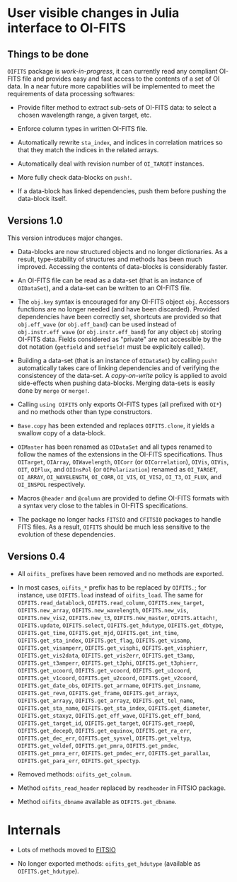 # User visible changes in Julia interface to OI-FITS

## Things to be done

`OIFITS` package is *work-in-progress*, it can currently read any compliant
OI-FITS file and provides easy and fast access to the contents of a set of OI
data.  In a near future more capabilities will be implemented to meet the
requirements of data processing softwares:

- Provide filter method to extract sub-sets of OI-FITS data: to select a chosen
  wavelength range, a given target, etc.

- Enforce column types in written OI-FITS file.

- Automatically rewrite `sta_index`, and indices in correlation matrices so
  that they match the indices in the related arrays.

- Automatically deal with revision number of `OI_TARGET` instances.

- More fully check data-blocks on `push!`.

- If a data-block has linked dependencies, push them before pushing the
  data-block itself.


## Versions 1.0

This version introduces major changes.

- Data-blocks are now structured objects and no longer dictionaries.  As a
  result, type-stability of structures and methods has been much improved.
  Accessing the contents of data-blocks is considerably faster.

- An OI-FITS file can be read as a data-set (that is an instance of
  `OIDataSet`), and a data-set can be written to an OI-FITS file.

- The `obj.key` syntax is encouraged for any OI-FITS object `obj`.  Accessors
  functions are no longer needed (and have been discarded).  Provided
  dependencies have been correctly set, shortcuts are provided so that
  `obj.eff_wave` (or `obj.eff_band`) can be used instead of
  `obj.instr.eff_wave` (or `obj.instr.eff_band`) for any object `obj` storing
  OI-FITS data.  Fields considered as "private" are not accessible by the dot
  notation (`getfield` and `setfield!` must be explicitely called).

- Building a data-set (that is an instance of `OIDataSet`) by calling `push!`
  automatically takes care of linking dependencies and of verifying the
  consistencey of the data-set.  A *copy-on-write* policy is applied to avoid
  side-effects when pushing data-blocks.  Merging data-sets is easily done by
  `merge` or `merge!`.

- Calling `using OIFITS` only exports OI-FITS types (all prefixed with `OI*`)
  and no methods other than type constructors.

- `Base.copy` has been extended and replaces `OIFITS.clone`, it yields a
  swallow copy of a data-block.

- `OIMaster` has been renamed as `OIDataSet` and all types renamed to follow
  the names of the extensions in the OI-FITS specifications.  Thus `OITarget`,
  `OIArray`, `OIWavelength`, `OICorr` (or `OICorrelation`), `OIVis`, `OIVis`,
  `OIT`, `OIFlux`, and `OIInsPol` (or `OIPolarization`) renamed as `OI_TARGET`,
  `OI_ARRAY`, `OI_WAVELENGTH`, `OI_CORR`, `OI_VIS`, `OI_VIS2`, `OI_T3`,
  `OI_FLUX`, and `OI_INSPOL` respectively.

- Macros `@header` and `@column` are provided to define OI-FITS formats with a
  syntax very close to the tables in OI-FITS specifications.

- The package no longer hacks `FITSIO` and `CFITSIO` packages to handle FITS
  files.  As a result, `OIFITS` should be much less sensitive to the evolution
  of these dependencies.


## Versions 0.4

 - All `oifits_` prefixes have been removed and no methods are exported.

 - In most cases, `oifits_*` prefix has to be replaced by `OIFITS.`; for
   instance, use `OIFITS.load` instead of `oifits_load`.  The same for
   `OIFITS.read_datablock`, `OIFITS.read_column`, `OIFITS.new_target`,
   `OIFITS.new_array`, `OIFITS.new_wavelength`, `OIFITS.new_vis`,
   `OIFITS.new_vis2`, `OIFITS.new_t3`, `OIFITS.new_master`,
   `OIFITS.attach!`, `OIFITS.update`, `OIFITS.select`,
   `OIFITS.get_hdutype`, `OIFITS.get_dbtype`, `OIFITS.get_time`,
   `OIFITS.get_mjd`, `OIFITS.get_int_time`, `OIFITS.get_sta_index`,
   `OIFITS.get_flag`, `OIFITS.get_visamp`, `OIFITS.get_visamperr`,
   `OIFITS.get_visphi`, `OIFITS.get_visphierr`, `OIFITS.get_vis2data`,
   `OIFITS.get_vis2err`, `OIFITS.get_t3amp`, `OIFITS.get_t3amperr`,
   `OIFITS.get_t3phi`, `OIFITS.get_t3phierr`, `OIFITS.get_ucoord`,
   `OIFITS.get_vcoord`, `OIFITS.get_u1coord`, `OIFITS.get_v1coord`,
   `OIFITS.get_u2coord`, `OIFITS.get_v2coord`, `OIFITS.get_date_obs`,
   `OIFITS.get_arrname`, `OIFITS.get_insname`, `OIFITS.get_revn`,
   `OIFITS.get_frame`, `OIFITS.get_arrayx`, `OIFITS.get_arrayy`,
   `OIFITS.get_arrayz`, `OIFITS.get_tel_name`, `OIFITS.get_sta_name`,
   `OIFITS.get_sta_index`, `OIFITS.get_diameter`, `OIFITS.get_staxyz`,
   `OIFITS.get_eff_wave`, `OIFITS.get_eff_band`, `OIFITS.get_target_id`,
   `OIFITS.get_target`, `OIFITS.get_raep0`, `OIFITS.get_decep0`,
   `OIFITS.get_equinox`, `OIFITS.get_ra_err`, `OIFITS.get_dec_err`,
   `OIFITS.get_sysvel`, `OIFITS.get_veltyp`, `OIFITS.get_veldef`,
   `OIFITS.get_pmra`, `OIFITS.get_pmdec`, `OIFITS.get_pmra_err`,
   `OIFITS.get_pmdec_err`, `OIFITS.get_parallax`, `OIFITS.get_para_err`,
   `OIFITS.get_spectyp`.

 - Removed methods: `oifits_get_colnum`.

 - Method `oifits_read_header` replaced by `readheader` in FITSIO package.

 - Method `oifits_dbname` available as `OIFITS.get_dbname`.


# Internals

 - Lots of methods moved to [FITSIO](https://github.com/JuliaAstro/FITSIO.jl)

 - No longer exported methods: `oifits_get_hdutype` (available as `OIFITS.get_hdutype`).
